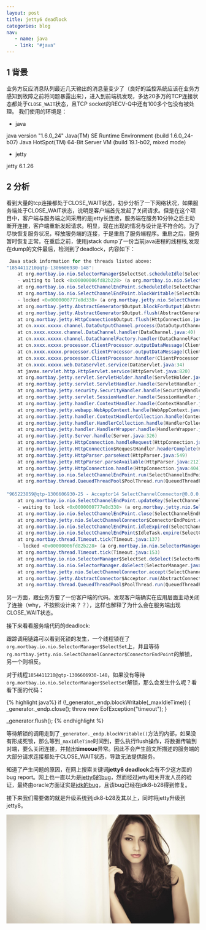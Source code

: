 ```yaml
---
layout: post
title: jetty6 deadlock
categories: blog
nav:
   - name: java
   - link: "#java"
---
```


## 1 背景
业务方反应消息队列最近几天输出的消息量变少了（良好的监控系统应该在业务方感知到故障之前将问题暴露出来），进入到前端机发现，多达20多万的TCP连接状态都处于`CLOSE_WAIT`状态，且TCP socket的RECV-Q中还有100多个包没有被处理。
我们使用的环境是：

+ java

java version "1.6.0_24"
Java(TM) SE Runtime Environment (build 1.6.0_24-b07)<!-- more -->
Java HotSpot(TM) 64-Bit Server VM (build 19.1-b02, mixed mode)

+ jetty

jetty 6.1.26

## 2 分析
看到大量的tcp连接都处于CLOSE_WAIT状态，初步分析了一下网络状况，如果服务端处于CLOSE_WAIT状态，说明是客户端首先发起了关闭请求。但是在这个项目中，客户端与服务端之间采用的是jetty长连接，服务端在服务10分钟之后主动断开连接，客户端重新发起请求。明显，现在出现的情况与设计是不符合的。为了尽快恢复服务状况，释放服务端的连接，于是重启了服务端程序。重启之后，服务暂时恢复正常。在重启之前，使用jstack dump了一份当前java进程的线程栈,发现在dump的文件最后，检测到了deadlock，内容如下：

``` java
 Java stack information for the threads listed above:
"1854411210@qtp-1306606930-148":
	at org.mortbay.io.nio.SelectorManager$SelectSet.scheduleIdle(SelectorManager.java:795)
	- waiting to lock <0x00000006fd82b228> (a org.mortbay.io.nio.SelectorManager$SelectSet)
	at org.mortbay.io.nio.SelectChannelEndPoint.scheduleIdle(SelectChannelEndPoint.java:159)
	at org.mortbay.io.nio.SelectChannelEndPoint.blockWritable(SelectChannelEndPoint.java:293)
	- locked <0x0000000777e8d338> (a org.mortbay.jetty.nio.SelectChannelConnector$ConnectorEndPoint)
	at org.mortbay.jetty.AbstractGenerator$Output.blockForOutput(AbstractGenerator.java:544)
	at org.mortbay.jetty.AbstractGenerator$Output.flush(AbstractGenerator.java:571)
	at org.mortbay.jetty.HttpConnection$Output.flush(HttpConnection.java:1010)
	at cn.xxxx.xxxxx.channel.DataOutputChannel.process(DataOutputChannel.java:23)
	at cn.xxxx.xxxxx.channel.DataChannel.handler(DataChannel.java:40)
	at cn.xxxx.xxxxx.channel.DataChannelFactory.handler(DataChannelFactory.java:27)
	at cn.xxxx.xxxxx.processor.ClientProcessor.outputDataMessage(ClientProcessor.java:287)
	at cn.xxxx.xxxxx.processor.ClientProcessor.outputDataMessage(ClientProcessor.java:259)
	at cn.xxxx.xxxxx.processor.ClientProcessor.handler(ClientProcessor.java:82)
	at cn.xxxx.xxxxx.web.DataServlet.service(DataServlet.java:34)
	at javax.servlet.http.HttpServlet.service(HttpServlet.java:820)
	at org.mortbay.jetty.servlet.ServletHolder.handle(ServletHolder.java:511)
	at org.mortbay.jetty.servlet.ServletHandler.handle(ServletHandler.java:390)
	at org.mortbay.jetty.security.SecurityHandler.handle(SecurityHandler.java:216)
	at org.mortbay.jetty.servlet.SessionHandler.handle(SessionHandler.java:182)
	at org.mortbay.jetty.handler.ContextHandler.handle(ContextHandler.java:765)
	at org.mortbay.jetty.webapp.WebAppContext.handle(WebAppContext.java:440)
	at org.mortbay.jetty.handler.ContextHandlerCollection.handle(ContextHandlerCollection.java:230)
	at org.mortbay.jetty.handler.HandlerCollection.handle(HandlerCollection.java:114)
	at org.mortbay.jetty.handler.HandlerWrapper.handle(HandlerWrapper.java:152)
	at org.mortbay.jetty.Server.handle(Server.java:326)
	at org.mortbay.jetty.HttpConnection.handleRequest(HttpConnection.java:542)
	at org.mortbay.jetty.HttpConnection$RequestHandler.headerComplete(HttpConnection.java:926)
	at org.mortbay.jetty.HttpParser.parseNext(HttpParser.java:549)
	at org.mortbay.jetty.HttpParser.parseAvailable(HttpParser.java:212)
	at org.mortbay.jetty.HttpConnection.handle(HttpConnection.java:404)
	at org.mortbay.io.nio.SelectChannelEndPoint.run(SelectChannelEndPoint.java:410)
	at org.mortbay.thread.QueuedThreadPool$PoolThread.run(QueuedThreadPool.java:582)

"965223859@qtp-1306606930-25 - Acceptor14 SelectChannelConnector@0.0.0.0:8082":
	at org.mortbay.io.nio.SelectChannelEndPoint.updateKey(SelectChannelEndPoint.java:322)
	- waiting to lock <0x0000000777e8d338> (a org.mortbay.jetty.nio.SelectChannelConnector$ConnectorEndPoint)
	at org.mortbay.io.nio.SelectChannelEndPoint.close(SelectChannelEndPoint.java:456)
	at org.mortbay.jetty.nio.SelectChannelConnector$ConnectorEndPoint.close(SelectChannelConnector.java:362)
	at org.mortbay.io.nio.SelectChannelEndPoint.idleExpired(SelectChannelEndPoint.java:174)
	at org.mortbay.io.nio.SelectChannelEndPoint$IdleTask.expire(SelectChannelEndPoint.java:489)
	at org.mortbay.thread.Timeout.tick(Timeout.java:137)
	- locked <0x00000006fd82b228> (a org.mortbay.io.nio.SelectorManager$SelectSet)
	at org.mortbay.thread.Timeout.tick(Timeout.java:153)
	at org.mortbay.io.nio.SelectorManager$SelectSet.doSelect(SelectorManager.java:762)
	at org.mortbay.io.nio.SelectorManager.doSelect(SelectorManager.java:192)
	at org.mortbay.jetty.nio.SelectChannelConnector.accept(SelectChannelConnector.java:124)
	at org.mortbay.jetty.AbstractConnector$Acceptor.run(AbstractConnector.java:708)
	at org.mortbay.thread.QueuedThreadPool$PoolThread.run(QueuedThreadPool.java:582)
```

另一方面，跟业务方要了一份客户端的代码。发现客户端确实在应用层面主动关闭了连接（why，不按照设计来？？），这样也解释了为什么会在服务端出现CLOSE_WAIT状态。

接下来看看服务端代码的deadlock:

跟踪调用链路可以看到死锁的发生，一个线程锁在了`org.mortbay.io.nio.SelectorManager$SelectSet`上，并且等待`rg.mortbay.jetty.nio.SelectChannelConnector$ConnectorEndPoint`的解锁，另一个则相反。

对于线程`1854411210@qtp-1306606930-148`，如果没有等待`org.mortbay.io.nio.SelectorManager$SelectSet`解锁，那么会发生什么呢？看看下面的代码：

{% highlight java%}
if (!_generator._endp.blockWritable(_maxIdleTime))
{
     _generator._endp.close();
     throw new EofException("timeout");
}

_generator.flush();
{% endhighlight %}

等待解锁的调用走到了`_generator._endp.blockWritable()`方法的内部，如果没有形成死锁，那么等到`_maxIdleTime`时间到，要么执行flush操作，将数据传输到对端，要么关闭连接，并抛出**timeoue**异常。因此不会产生前文所描述的服务端的大部分请求连接都处于CLOSE_WAIT状态，导致无法提供服务。

知道了产生问题的原因，在网上搜索关键词**jetty6 deadlock**会有不少这方面的bug report。网上也一直以为是[jetty6的bug](https://bugs.eclipse.org/bugs/show_bug.cgi?id=357318)，然而经过jetty相关开发人员的验证，最终由oracle方面证实是[jdk的bug](http://bugs.java.com/bugdatabase/view_bug.do?bug_id=7130796)，且该bug已经在jdk8-b28得到修复。

接下来我们需要做的就是升级系统到jdk8-b28及其以上，同时将jetty升级到jetty8。

![deadlock](/images/jettydeadlock/jettydeadlock.jpg)

